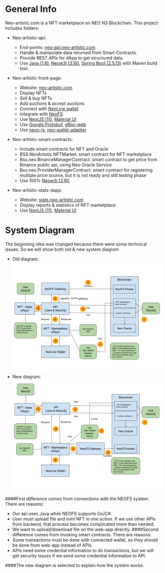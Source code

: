 # General Info
Neo-artistic.com is a NFT marketplace on NEO N3 Blockchain. This project includes folders:

- Neo-artistic-api: 
  - End-points: [neo-api.neo-artistic.com](https://neo-api.neo-artistic.com)
  - Handle & manipulate data returned from Smart Contracts. 
  - Provide REST APIs for dApp to get structured data.
  - Use [Java (1.8)](https://www.oracle.com/java/technologies/javase/javase8-archive-downloads.html), [Neow3j (3.16)](https://neow3j.io/#/), [Spring Boot (2.5.13)](https://start.spring.io/) with Maven build tool.

- Neo-artistic-front-page: 
  - Website: [neo-artistic.com](http://neo-artistic.com/)
  - Display NFTs
  - Sell & buy NFTs
  - Add auctions & accept auctions
  - Connect with [NeoLine wallet](https://neoline.io/en/)
  - Integrate with [NeoFS](https://fs.neo.org/)
  - Use [NextJS (11)](https://nextjs.org/), [Material UI](https://mui.com/)
  - Use [Google Protobuf](https://www.npmjs.com/package/google-protobuf), [gRpc-web](https://www.npmjs.com/package/grpc-web)
  - Use [neon-js](https://www.npmjs.com/package/@cityofzion/neon-js), [neo-wallet-adapter](https://github.com/rentfuse-labs/neo-wallet-adapter)
- Neo-artistic-smart-contracts:
  - Include smart contracts for NFT and Oracle
  - BSS.NeoArtistic.NFTMarket: smart contract for NFT marketplace
  - Bss.neo.BinanceManagerContract: smart contract to get price from Binance public api, using Neo Oracle Service
  - Bss.neo.ProviderManagerContract: smart contract for registering multiple price source, but it is not ready and still testing phase
  - Use 100% [Neow3j (3.16)](https://neow3j.io/#/)
- Neo-artistic-stats-dapp:
  - Website: [stats.neo-artistic.com](https://stats.neo-artistic.com/)
  - Display reports & statistics of NFT marketplace
  - Use [NextJS (11)](https://nextjs.org/), [Material UI](https://mui.com/)

# System Diagram
The beginning idea was changed because there were some technical issues. So we will show both old & new system diagram

- Old diagram: ![old_diagram](docs/img/marketplace_diagram_old.png)
- New diagram: ![new_diagram](docs/img/marketplace_diagram_new.png)

####First difference comes from connections with the NEOFS system. There are reasons:
- Our api uses Java while NEOFS supports Go/C#.
- User must upload file and mint NFT in one action. If we use other APIs from backend, that process becomes complicated more than needed.
- We want to upload/download file on the web-app directly.
####Second difference comes from invoking smart contracts. There are reasons:
- Some transactions must be done with connected wallet, so they should be done from web-app instead of APIs.
- APIs need some credential information to do transactions, but we will get security issues if we send some credential information to API.

####The new diagram is selected to explain how the system works.

